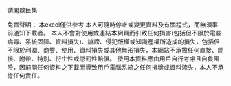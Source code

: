 請開啟巨集

免責聲明：
本excel僅供參考
本人可隨時停止或變更資料及有關程式，而無須事前通知下載者。
本人不會對使用或連結本網頁而引致任何損害(包括但不限於電腦病毒、系統固障、資料損失)、誹謗、侵犯版權或知識產權所造成的損失，包括但不限於利潤、商譽、使用、資料損失或其他無形損失，本網站不承擔任何直接、間接、附帶、特別、衍生性或懲罰性賠償。
使用本資料應由用戶自行考慮且自負風險，因前開任何資料之下載而導致用戶電腦系統之任何損壞或資料流失，本人不承擔任何責任。
